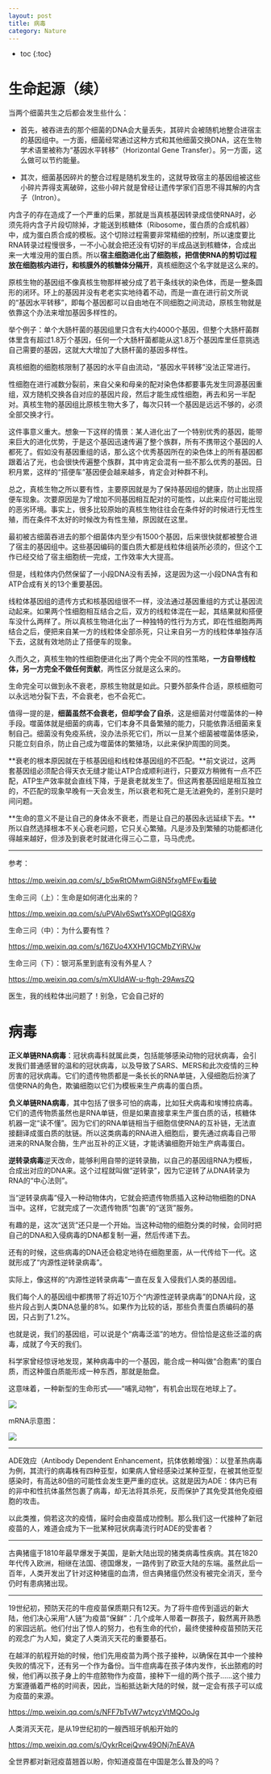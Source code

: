 ```yaml
---
layout: post
title: 病毒
category: Nature 
---
```


* toc
{:toc}

# 生命起源（续）

当两个细菌共生之后都会发生些什么：

- 首先，被吞进去的那个细菌的DNA会大量丢失，其碎片会被随机地整合进宿主的基因组中。一方面，细菌经常通过这种方式和其他细菌交换DNA，这在生物学术语里被称为“基因水平转移”（Horizontal Gene Transfer）。另一方面，这么做可以节约能量。

- 其次，细菌基因碎片的整合过程是随机发生的，这就导致宿主的基因组被这些小碎片弄得支离破碎，这些小碎片就是曾经让遗传学家们百思不得其解的内含子（Intron）。

内含子的存在造成了一个严重的后果，那就是当真核基因转录成信使RNA时，必须先将内含子片段切除掉，才能送到核糖体（Ribosome，蛋白质的合成机器）中，成为蛋白质合成的模板。这个切除过程需要非常精细的控制，所以速度要比RNA转录过程慢很多，一不小心就会把还没有切好的半成品送到核糖体，合成出来一大堆没用的蛋白质。所以**宿主细胞进化出了细胞核，把信使RNA的剪切过程放在细胞核内进行，和核膜外的核糖体分隔开**，真核细胞这个名字就是这么来的。

原核生物的基因组不像真核生物那样被分成了若干条线状的染色体，而是一整条圆形的闭环。环上的基因并没有老老实实地待着不动，而是一直在进行前文所说的“基因水平转移”，即每个基因都可以自由地在不同细胞之间流动，原核生物就是依靠这个办法来增加基因多样性的。

举个例子：单个大肠杆菌的基因组里只含有大约4000个基因，但整个大肠杆菌群体里含有超过1.8万个基因，任何一个大肠杆菌都能从这1.8万个基因库里任意挑选自己需要的基因，这就大大增加了大肠杆菌的基因多样性。

真核细胞的细胞核限制了基因的水平自由流动，“基因水平转移”没法正常进行。

性细胞在进行减数分裂前，来自父亲和母亲的配对染色体都要事先发生同源基因重组，双方随机交换各自对应的基因片段，然后才能生成性细胞，再去和另一半配对。真核生物的基因组比原核生物大多了，每次只转一个基因是远远不够的，必须全部交换才行。

这件事意义重大。想象一下这样的情景：某人进化出了一个特别优秀的基因，能带来巨大的进化优势，于是这个基因迅速传遍了整个族群，所有不携带这个基因的人都死了。假如没有基因重组的话，那么这个优秀基因所在的染色体上的所有基因都跟着沾了光，也会很快传遍整个族群，其中肯定会混有一些不那么优秀的基因。日积月累，这样的“搭便车”基因便会越来越多，肯定会对种群不利。

总之，真核生物之所以要有性，主要原因就是为了保持基因组的健康，防止出现搭便车现象。次要原因是为了增加不同基因相互配对的可能性，以此来应付可能出现的恶劣环境。事实上，很多比较原始的真核生物往往会在条件好的时候进行无性生殖，而在条件不太好的时候改为有性生殖，原因就在这里。

最初被古细菌吞进去的那个细菌体内至少有1500个基因，后来很快就都被整合进了宿主的基因组中。这些基因编码的蛋白质大都是线粒体组装所必须的，但这个工作已经交给了宿主细胞统一完成，工作效率大大提高。

但是，线粒体内仍然保留了一小段DNA没有丢掉，这是因为这一小段DNA含有和ATP合成有关的13个重要基因。

线粒体基因组的遗传方式和核基因组很不一样，没法通过基因重组的方式让基因流动起来。如果两个性细胞相互结合之后，双方的线粒体混在一起，其结果就和搭便车没什么两样了。所以真核生物进化出了一种独特的性行为方式，即在性细胞两两结合之后，便把来自某一方的线粒体全部杀死，只让来自另一方的线粒体单独存活下去，这就有效地防止了搭便车的现象。

久而久之，真核生物的性细胞便进化出了两个完全不同的性策略，**一方自带线粒体，另一方完全不做任何贡献**，两性区分就是这么来的。

生命完全可以做到永不衰老，原核生物就是如此。只要外部条件合适，原核细胞可以永远地分裂下去，不会衰老，也不会死亡。

值得一提的是，**细菌虽然不会衰老，但却学会了自杀**，这是细菌对付噬菌体的一种手段。噬菌体就是细菌的病毒，它们本身不具备繁殖的能力，只能依靠活细菌来复制自己。细菌没有免疫系统，没办法杀死它们，所以一旦某个细菌被噬菌体感染，只能立刻自杀，防止自己成为噬菌体的繁殖场，以此来保护周围的同类。

**衰老的根本原因就在于核基因组和线粒体基因组的不匹配。**前文说过，这两套基因组必须配合得天衣无缝才能让ATP合成顺利进行，只要双方稍微有一点不匹配，ATP生产效率就会直线下降，于是衰老就发生了。但这两套基因组是相互独立的，不匹配的现象早晚有一天会发生，所以衰老和死亡是无法避免的，差别只是时间问题。

**生命的意义不是让自己的身体永不衰老，而是让自己的基因永远延续下去。**所以自然选择根本不关心衰老问题，它只关心繁殖。凡是涉及到繁殖的功能都进化得越来越好，但涉及到衰老时就进化得三心二意，马马虎虎。

----

参考：

https://mp.weixin.qq.com/s/_b5wRtOMwmGi8N5fxgMFEw看破

生命三问（上）：生命是如何进化出来的？

https://mp.weixin.qq.com/s/uPVAlv6SwtYsXOPgIQG8Xg

生命三问（中）：为什么要有性？

https://mp.weixin.qq.com/s/16ZUo4XXHV1GCMbZYiRVJw

生命三问（下）：银河系里到底有没有外星人？

https://mp.weixin.qq.com/s/mXUIdAW-u-ftgh-29AwsZQ

医生，我的线粒体出问题了！别急，它会自己好的

# 病毒

**正义单链RNA病毒**：冠状病毒科就属此类，包括能够感染动物的冠状病毒，会引发我们普通感冒的温和的冠状病毒，以及导致了SARS、MERS和此次疫情的三种厉害的冠状病毒。它们的遗传物质都是一条长长的RNA单链，入侵细胞后扮演了信使RNA的角色，欺骗细胞以它们为模板来生产病毒的蛋白质。

**负义单链RNA病毒**，其中包括了很多可怕的病毒，比如狂犬病毒和埃博拉病毒。它们的遗传物质虽然也是RNA单链，但是如果直接拿来生产蛋白质的话，核糖体机器一定“读不懂”。因为它们的RNA单链相当于细胞信使RNA的互补链，无法直接翻译成蛋白质的肽链。所以这类病毒的RNA进入细胞后，要先通过病毒自己带进来的RNA聚合酶，生产出互补的正义链，才能诱骗细胞开始生产病毒蛋白。

**逆转录病毒**逆天改命，能够利用自带的逆转录酶，以自己的基因组RNA为模板，合成出对应的DNA来。这个过程就叫做“逆转录”，因为它逆转了从DNA转录为RNA的“中心法则”。

当“逆转录病毒”侵入一种动物体内，它就会把遗传物质插入这种动物细胞的DNA当中。这样，它就完成了一次遗传物质“包裹”的“送货”服务。

有趣的是，这次“送货”还只是一个开始。当这种动物的细胞分类的时候，会同时把自己的DNA和入侵病毒的DNA都复制一遍，然后传递下去。

还有的时候，这些病毒的DNA还会稳定地待在细胞里面，从一代传给下一代。这就形成了“内源性逆转录病毒”。

实际上，像这样的“内源性逆转录病毒”一直在反复入侵我们人类的基因组。

我们每个人的基因组中都携带了将近10万个“内源性逆转录病毒”的DNA片段，这些片段占到人类DNA总量的8%。如果作为比较的话，那些负责蛋白质编码的基因，只占到了1.2%。

也就是说，我们的基因组，可以说是个“病毒泛滥”的地方。但恰恰是这些泛滥的病毒，成就了今天的我们。

科学家曾经惊讶地发现，某种病毒中的一个基因，能合成一种叫做“合胞素”的蛋白质，而这种蛋白质能形成一种东西，那就是胎盘。

这意味着，一种新型的生命形式——“哺乳动物”，有机会出现在地球上了。

![](/images/img3/virus.png)

mRNA示意图：

![](/images/img3/mRNA.png)

----

ADE效应（Antibody Dependent Enhancement，抗体依赖增强）：以登革热病毒为例，其流行的病毒株有四种亚型，如果病人曾经感染过某种亚型，在被其他亚型感染时，有高达80倍的可能性会发生更严重的症状。这就是因为ADE：体内已有的非中和性抗体虽然包裹了病毒，却无法将其杀死，反而保护了其免受其他免疫细胞的攻击。

以此类推，倘若这次的疫情，届时会由疫苗成功控制。那么我们这一代接种了新冠疫苗的人，难道会成为下一批某种冠状病毒流行时ADE的受害者？

----

古典猪瘟于1810年最早爆发于美国，是新大陆出现的猪类病毒性疾病。其在1820年代传入欧洲，相继在法国、德国爆发，一路传到了欧亚大陆的东端。虽然此后一百年，人类开发出了针对这种猪瘟的血清，但古典猪瘟仍然没有被完全消灭，至今仍时有患病猪出现。

----

19世纪初，预防天花的牛痘疫苗保质期只有12天。为了将牛痘传到遥远的新大陆，他们决心采用“人链”为疫苗“保鲜”：几个成年人带着一群孩子，毅然离开熟悉的家园远航。他们付出了惊人的努力，也有生命的代价，最终使接种疫苗预防天花的观念广为人知，奠定了人类消灭天花的重要基石。

在越洋的航程开始的时候，他们先用疫苗为两个孩子接种，以确保在其中一个接种失败的情况下，还有另一个作为备份。当牛痘病毒在孩子体内发作，长出脓疱的时候，他们再以孩子身上的牛痘脓物作为疫苗，接种下一组的两个孩子……这个接力方案遵循着严格的时间表，因此，当船抵达新大陆的时候，就一定会有孩子可以成为疫苗的来源。

https://mp.weixin.qq.com/s/NFF7bTvW7wtcyzVtMQOoJg

人类消灭天花，是从19世纪初的一艘西班牙帆船开始的

https://mp.weixin.qq.com/s/OykrRcejQvw49ONj7nEAVA

全世界都对新冠疫苗翘首以盼，你知道疫苗在中国是怎么普及的吗？

